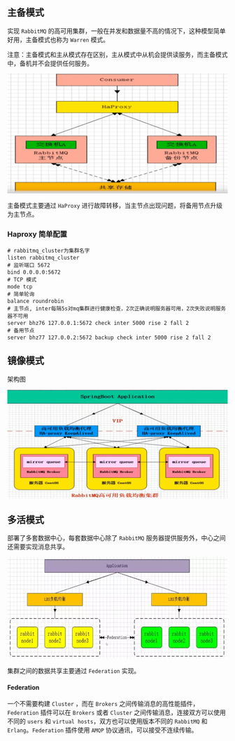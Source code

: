 ## 主备模式

实现 `RabbitMQ` 的高可用集群，一般在并发和数据量不高的情况下，这种模型简单好用，主备模式也称为 `Warren` 模式。

注意：主备模式和主从模式存在区别，主从模式中从机会提供读服务，而主备模式中，备机并不会提供任何服务。

![](img/深度截图_选择区域_20200101184228.png)

主备模式主要通过 `HaProxy` 进行故障转移，当主节点出现问题，将备用节点升级为主节点。

### Haproxy 简单配置

```shell
# rabbitmq_cluster为集群名字
listen rabbitmq_cluster
# 监听端口 5672
bind 0.0.0.0:5672
# TCP 模式
mode tcp
# 简单轮询
balance roundrobin
# 主节点, inter每隔5s对mq集群进行健康检查，2次正确说明服务器可用，2次失败说明服务器不可用
server bhz76 127.0.0.1:5672 check inter 5000 rise 2 fall 2
# 备用节点
server bhz77 127.0.0.2:5672 backup check inter 5000 rise 2 fall 2	
```



## 镜像模式

架构图

![](img/深度截图_选择区域_20200101190935.png)





## 多活模式

部署了多套数据中心，每套数据中心除了 `RabbitMQ` 服务器提供服务外，中心之间还需要实现消息共享。

![](img/16ccc34d940072e2.png)



集群之间的数据共享主要通过 `Federation` 实现。

#### Federation

一个不需要构建 `Cluster` ，而在 `Brokers` 之间传输消息的高性能插件，`Federation` 插件可以在 `Brokers` 或者 `Cluster` 之间传输消息，连接双方可以使用不同的 `users` 和 `virtual hosts`，双方也可以使用版本不同的 `RabbitMQ` 和 `Erlang`。`Federation` 插件使用 `AMQP` 协议通讯，可以接受不连续传输。
